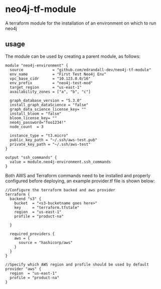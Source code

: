 # neo4j-tf-module
A terraform module for the installation of an environment on which to run neo4j

## usage
The module can be used by creating a parent module, as follows:

~~~
module "neo4j-environment" {
  source             = "github.com/edrandall-dev/neo4j-tf-module"
  env_name           = "First Test Neo4j Env"
  vpc_base_cidr      = "10.123.0.0/16"
  env_prefix         = "neo4j-test-mod"
  target_region      = "us-east-1"
  availability_zones = ["a", "b", "c"]

  graph_database_version = "5.3.0"
  install_graph_dataScience = "false"
  graph_data_science_license_key= ""
  install_bloom = "false"
  bloom_license_key= ""
  neo4j_password="foo1234!"
  node_count  = 3
  
  instance_type = "t3.micro"
  public_key_path = "~/.ssh/aws-test.pub"
  private_key_path = "~/.ssh/aws-test"
}

output "ssh_commands" {
  value = module.neo4j-environment.ssh_commands
}

~~~

Both AWS and Terraform commands need to be installed and properly configured before deploying, an example provider.tf file is shown below:

~~~
//Configure the terraform backed and aws provider
terraform {
  backend "s3" {
    bucket  = "<s3-bucketname goes here>"
    key     = "terraform.tfstate"
    region  = "us-east-1"
    profile = "product-na"

  }

  required_providers {
    aws = {
      source = "hashicorp/aws"
    }
  }
}

//Specify which AWS region and profile should be used by default
provider "aws" {
  region  = "us-east-1"
  profile = "product-na"
}
~~~